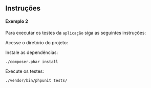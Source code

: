 ## Instruções


#### Exemplo  2

Para executar os testes da `aplicação` siga as seguintes instruções:

 Acesse o diretório do projeto:
 
 Instale as dependências:
 
`./composer.phar install`

 Execute os testes:
 
`./vendor/bin/phpunit tests/`
